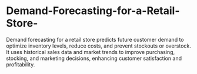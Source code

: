 # Demand-Forecasting-for-a-Retail-Store-
Demand forecasting for a retail store predicts future customer demand to optimize inventory levels, reduce costs, and prevent stockouts or overstock. It uses historical sales data and market trends to improve purchasing, stocking, and marketing decisions, enhancing customer satisfaction and profitability.
